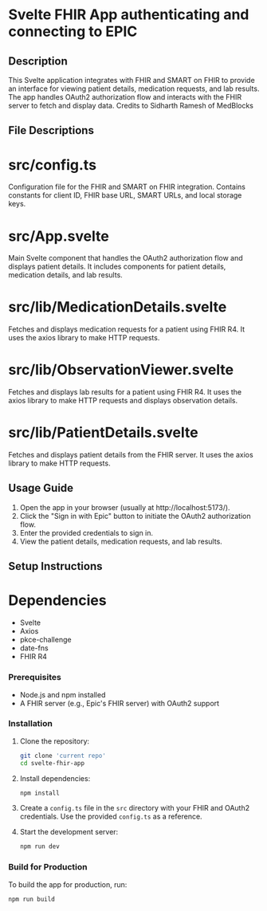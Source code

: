# Svelte FHIR App authenticating and connecting to EPIC

## Description
This Svelte application integrates with FHIR and SMART on FHIR to provide an interface for viewing patient details, medication requests, and lab results. The app handles OAuth2 authorization flow and interacts with the FHIR server to fetch and display data. Credits to Sidharth Ramesh of MedBlocks

## File Descriptions

# src/config.ts
Configuration file for the FHIR and SMART on FHIR integration. Contains constants for client ID, FHIR base URL, SMART URLs, and local storage keys.

# src/App.svelte
Main Svelte component that handles the OAuth2 authorization flow and displays patient details. It includes components for patient details, medication details, and lab results.

# src/lib/MedicationDetails.svelte
Fetches and displays medication requests for a patient using FHIR R4. It uses the axios library to make HTTP requests.

# src/lib/ObservationViewer.svelte
Fetches and displays lab results for a patient using FHIR R4. It uses the axios library to make HTTP requests and displays observation details.

# src/lib/PatientDetails.svelte
Fetches and displays patient details from the FHIR server. It uses the axios library to make HTTP requests.

## Usage Guide
1. Open the app in your browser (usually at http://localhost:5173/).
2. Click the "Sign in with Epic" button to initiate the OAuth2 authorization flow.
3. Enter the provided credentials to sign in.
4. View the patient details, medication requests, and lab results.

## Setup Instructions

# Dependencies
- Svelte
- Axios
- pkce-challenge
- date-fns
- FHIR R4

### Prerequisites
- Node.js and npm installed
- A FHIR server (e.g., Epic's FHIR server) with OAuth2 support

### Installation
1. Clone the repository:
    ```sh
    git clone 'current repo'
    cd svelte-fhir-app
    ```

2. Install dependencies:
    ```sh
    npm install
    ```

3. Create a `config.ts` file in the `src` directory with your FHIR and OAuth2 credentials. Use the provided `config.ts` as a reference.

4. Start the development server:
    ```sh
    npm run dev
    ```

### Build for Production
To build the app for production, run:
```sh
npm run build
